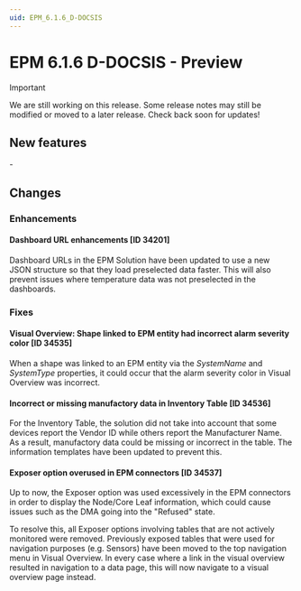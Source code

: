 ```yaml
---
uid: EPM_6.1.6_D-DOCSIS
---
```


# EPM 6.1.6 D-DOCSIS - Preview

> [!IMPORTANT]
> We are still working on this release. Some release notes may still be modified or moved to a later release. Check back soon for updates!

## New features

\-

## Changes

### Enhancements

#### Dashboard URL enhancements [ID 34201]

Dashboard URLs in the EPM Solution have been updated to use a new JSON structure so that they load preselected data faster. This will also prevent issues where temperature data was not preselected in the dashboards.

### Fixes

#### Visual Overview: Shape linked to EPM entity had incorrect alarm severity color [ID 34535]

When a shape was linked to an EPM entity via the *SystemName* and *SystemType* properties, it could occur that the alarm severity color in Visual Overview was incorrect.

#### Incorrect or missing manufactory data in Inventory Table [ID 34536]

For the Inventory Table, the solution did not take into account that some devices report the Vendor ID while others report the Manufacturer Name. As a result, manufactory data could be missing or incorrect in the table. The information templates have been updated to prevent this.

#### Exposer option overused in EPM connectors [ID 34537]

Up to now, the Exposer option was used excessively in the EPM connectors in order to display the Node/Core Leaf information, which could cause issues such as the DMA going into the "Refused" state.

To resolve this, all Exposer options involving tables that are not actively monitored were removed. Previously exposed tables that were used for navigation purposes (e.g. Sensors) have been moved to the top navigation menu in Visual Overview. In every case where a link in the visual overview resulted in navigation to a data page, this will now navigate to a visual overview page instead.
